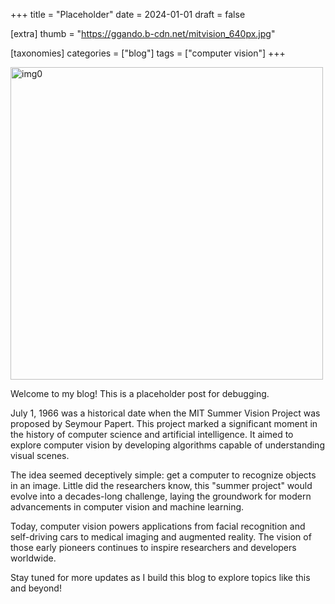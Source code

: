 +++
title = "Placeholder"
date = 2024-01-01
draft = false

[extra]
thumb = "https://ggando.b-cdn.net/mitvision_640px.jpg"

[taxonomies]
categories = ["blog"]
tags = ["computer vision"]
+++

<img src="/img/mitvision.webp" alt="img0" width="500"/>

Welcome to my blog! This is a placeholder post for debugging.

July 1, 1966 was a historical date when the MIT Summer Vision Project was proposed by Seymour Papert. This project marked a significant moment in the history of computer science and artificial intelligence. It aimed to explore computer vision by developing algorithms capable of understanding visual scenes.

The idea seemed deceptively simple: get a computer to recognize objects in an image. Little did the researchers know, this "summer project" would evolve into a decades-long challenge, laying the groundwork for modern advancements in computer vision and machine learning.

Today, computer vision powers applications from facial recognition and self-driving cars to medical imaging and augmented reality. The vision of those early pioneers continues to inspire researchers and developers worldwide.

Stay tuned for more updates as I build this blog to explore topics like this and beyond!